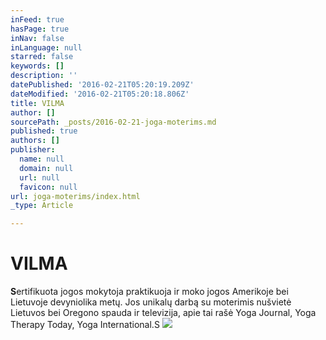 ```yaml
---
inFeed: true
hasPage: true
inNav: false
inLanguage: null
starred: false
keywords: []
description: ''
datePublished: '2016-02-21T05:20:19.209Z'
dateModified: '2016-02-21T05:20:18.806Z'
title: VILMA
author: []
sourcePath: _posts/2016-02-21-joga-moterims.md
published: true
authors: []
publisher:
  name: null
  domain: null
  url: null
  favicon: null
url: joga-moterims/index.html
_type: Article

---
```

# VILMA

**S**ertifikuota jogos mokytoja praktikuoja ir moko jogos Amerikoje bei Lietuvoje devyniolika metų. Jos unikalų darbą su moterimis nušvietė Lietuvos bei Oregono spauda ir televizija, apie tai rašė Yoga Journal, Yoga Therapy Today, Yoga International.S
![](https://s3-us-west-2.amazonaws.com/the-grid-img/p/a346be6b5a56e8da30454b74b28037815428f937.jpg)